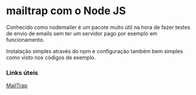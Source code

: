 <h1>mailtrap com o Node JS</h1>
<p>Conhecido como nodemailer é um pacote muito útil na hora de fazer testes de envio de emails sem ter um servidor pago por exemplo em funcionamento.
<p>Instalação simples através do npm e configuração também bem simples como visto nos códigos de exemplo. 

<h3>Links úteis</h3>
<a href="https://mailtrap.io/">MailTrap</a>
